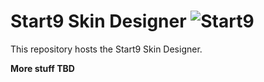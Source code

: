 # Start9 Skin Designer ![Start9](https://startnine.github.io/assets/img/iconsmol.png)
This repository hosts the Start9 Skin Designer. 

**More stuff TBD**
